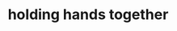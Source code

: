 ---
pid: LLP418
title: holding hands together
location_transcription: Down Town
zipcode: '19120'
outside_phl: 
neighborhood: Logan,Olney
age: '13'
age_range: 13-19
instagram: 
image_file_name: LLP_418.jpg
proposal_transcription: 
topic: Unity,Uplifting
topic_summary: 0, 0
type: Sculpture Statue
keywords_other: friends, holding hands, hands
credit: Omar AbuAli
image_labels: 
twitter: 
facebook: 
permalink: "/monuments/llp418/"
layout: item-page
---